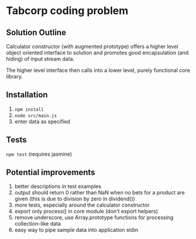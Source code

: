 # Tabcorp coding problem

## Solution Outline

Calculator constructor (with augmented prototype) offers a higher level object oriented interface to solution and promotes good encapsulation (and hiding) of input stream data.

The higher level interface then calls into a lower level, purely functional core library.

## Installation

1. `npm install`
2. `node src/main.js`
3. enter data as specified

## Tests

`npm test` (requires jasmine)

## Potential improvements

1. better descriptions in test examples
2. output should return 0 rather than NaN when no bets for a product are given (this is due to division by zero in dividend())
3. more tests, especially around the calculator constructor
4. export only process() in core module (don't export helpers)
5. remove underscore, use Array.prototype functions for processing collection-like data
6. easy way to pipe sample data into application stdin
